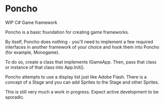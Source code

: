 # Poncho
WIP C# Game framework

Poncho is a basic foundation for creating game frameworks.

By itself, Poncho does nothing - you'll need to implement a few required interfaces in another framework of your choice and hook them into Poncho (for example, Monogame).

To do so, create a class that implements IGameApp. Then, pass that class or instance of that class into App.Init().

Poncho attempts to use a display list just like Adobe Flash. There is a concept of a Stage and you can add Sprites to the Stage and other Sprites.

This is still very much a work in progress. Expect active development to be sporadic.

